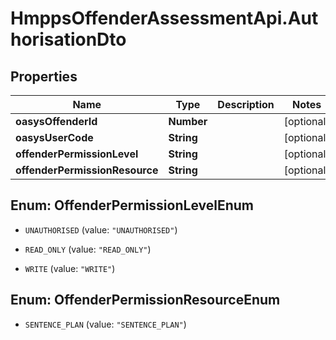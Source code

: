 # HmppsOffenderAssessmentApi.AuthorisationDto

## Properties
Name | Type | Description | Notes
------------ | ------------- | ------------- | -------------
**oasysOffenderId** | **Number** |  | [optional] 
**oasysUserCode** | **String** |  | [optional] 
**offenderPermissionLevel** | **String** |  | [optional] 
**offenderPermissionResource** | **String** |  | [optional] 


<a name="OffenderPermissionLevelEnum"></a>
## Enum: OffenderPermissionLevelEnum


* `UNAUTHORISED` (value: `"UNAUTHORISED"`)

* `READ_ONLY` (value: `"READ_ONLY"`)

* `WRITE` (value: `"WRITE"`)




<a name="OffenderPermissionResourceEnum"></a>
## Enum: OffenderPermissionResourceEnum


* `SENTENCE_PLAN` (value: `"SENTENCE_PLAN"`)





